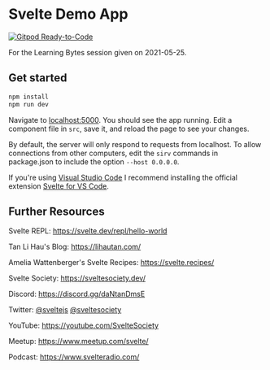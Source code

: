 # Svelte Demo App

[![Gitpod Ready-to-Code](https://img.shields.io/badge/Gitpod-ready--to--code-blue?logo=gitpod)](https://gitpod.io/#https://github.com/cainux/svdemo)

For the Learning Bytes session given on 2021-05-25.

## Get started

```bash
npm install
npm run dev
```

Navigate to [localhost:5000](http://localhost:5000). You should see the app running. Edit a component file in `src`, save it, and reload the page to see your changes.

By default, the server will only respond to requests from localhost. To allow connections from other computers, edit the `sirv` commands in package.json to include the option `--host 0.0.0.0`.

If you're using [Visual Studio Code](https://code.visualstudio.com/) I recommend installing the official extension [Svelte for VS Code](https://marketplace.visualstudio.com/items?itemName=svelte.svelte-vscode).

## Further Resources

Svelte REPL: https://svelte.dev/repl/hello-world

Tan Li Hau's Blog: https://lihautan.com/

Amelia Wattenberger's Svelte Recipes: https://svelte.recipes/

Svelte Society: https://sveltesociety.dev/

Discord: https://discord.gg/daNtanDmsE

Twitter: [@sveltejs](https://twitter.com/sveltejs) [@sveltesociety](https://twitter.com/sveltesociety)

YouTube: https://youtube.com/SvelteSociety

Meetup: https://www.meetup.com/svelte/

Podcast: https://www.svelteradio.com/
